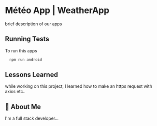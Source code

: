 
# Météo App | WeatherApp

brief description of our apps

## Running Tests

To run this apps

```bash
  npm run android
```


## Lessons Learned

while working on this project, I learned how to make an https request with axios etc..


## 🚀 About Me
I'm a full stack developer...

